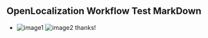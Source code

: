 ## OpenLocalization Workflow Test MarkDown
* ![image1](.\d8c7ce42-3cdc-4ec6-b2cd-d1236f3f48e6.PNG)   ![image2](.\4a6ebde0-5f39-41e7-95b3-3deff9d185a5.png) 
thanks!